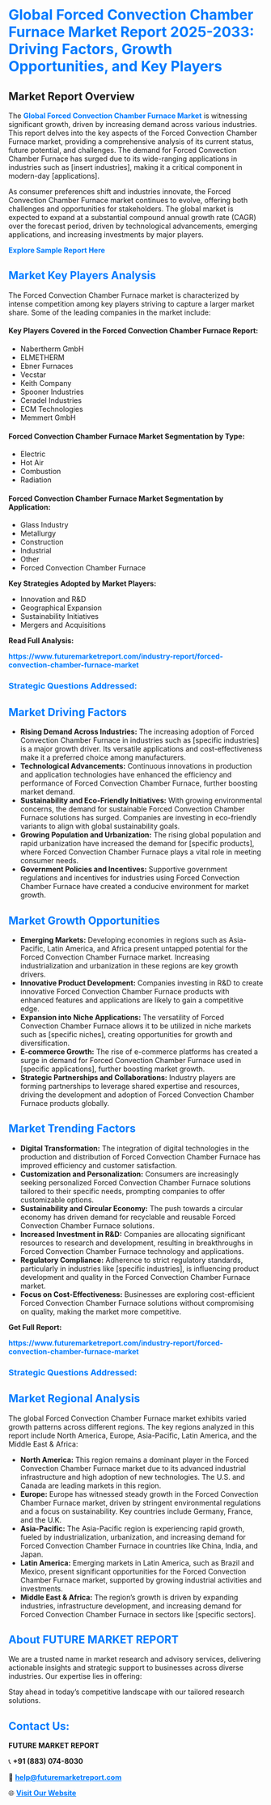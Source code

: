 <h1 style="color: #007BFF;">Global Forced Convection Chamber Furnace Market Report 2025-2033: Driving Factors, Growth Opportunities, and Key Players</h1>

<section id="overview">
<h2>Market Report Overview</h2>
<p>The <a href="https://www.futuremarketreport.com/industry-report/forced-convection-chamber-furnace-market" style="color: #007BFF; text-decoration: none;"><strong>Global Forced Convection Chamber Furnace Market</strong></a> is witnessing significant growth, driven by increasing demand across various industries. This report delves into the key aspects of the Forced Convection Chamber Furnace market, providing a comprehensive analysis of its current status, future potential, and challenges. The demand for Forced Convection Chamber Furnace has surged due to its wide-ranging applications in industries such as [insert industries], making it a critical component in modern-day [applications].</p>
<p>As consumer preferences shift and industries innovate, the Forced Convection Chamber Furnace market continues to evolve, offering both challenges and opportunities for stakeholders. The global market is expected to expand at a substantial compound annual growth rate (CAGR) over the forecast period, driven by technological advancements, emerging applications, and increasing investments by major players.</p>
</section>

<section id="overview">
<p><a href="https://www.futuremarketreport.com/request-sample/reportId=124343" style="color: #007BFF; text-decoration: none;"><strong>Explore Sample Report Here</strong></a></p>
</section>

<section id="key-players">
<h2 style="color: #007BFF;">Market Key Players Analysis</h2>
<p>The Forced Convection Chamber Furnace market is characterized by intense competition among key players striving to capture a larger market share. Some of the leading companies in the market include:</p>
<h4>Key Players Covered in the Forced Convection Chamber Furnace Report:</h4>
<ul><li>Nabertherm GmbH</li><li>ELMETHERM</li><li>Ebner Furnaces</li><li>Vecstar</li><li>Keith Company</li><li>Spooner Industries</li><li>Ceradel Industries</li><li>ECM Technologies</li><li>Memmert GmbH</li></ul>
<h4>Forced Convection Chamber Furnace Market Segmentation by Type:</h4>
<ul><li>Electric</li><li>Hot Air</li><li>Combustion</li><li>Radiation</li></ul>

<h4>Forced Convection Chamber Furnace Market Segmentation by Application:</h4>
<ul><li>Glass Industry</li><li>Metallurgy</li><li>Construction</li><li>Industrial</li><li>Other</li><li>Forced Convection Chamber Furnace</li></ul>
<p><strong>Key Strategies Adopted by Market Players:</strong></p>
<ul>
<li>Innovation and R&D</li>
<li>Geographical Expansion</li>
<li>Sustainability Initiatives</li>
<li>Mergers and Acquisitions</li>
</ul>
</section>

<section>
<p><strong>Read Full Analysis: </strong></p><a href="https://www.futuremarketreport.com/industry-report/forced-convection-chamber-furnace-market" style="color: #007BFF; text-decoration: none;"><strong>https://www.futuremarketreport.com/industry-report/forced-convection-chamber-furnace-market</strong></a>
<h3 style="color: #007BFF;">Strategic Questions Addressed:</h3>
</section>

<section id="driving-factors">
<h2 style="color: #007BFF;">Market Driving Factors</h2>
<ul>
<li><strong>Rising Demand Across Industries:</strong> The increasing adoption of Forced Convection Chamber Furnace in industries such as [specific industries] is a major growth driver. Its versatile applications and cost-effectiveness make it a preferred choice among manufacturers.</li>
<li><strong>Technological Advancements:</strong> Continuous innovations in production and application technologies have enhanced the efficiency and performance of Forced Convection Chamber Furnace, further boosting market demand.</li>
<li><strong>Sustainability and Eco-Friendly Initiatives:</strong> With growing environmental concerns, the demand for sustainable Forced Convection Chamber Furnace solutions has surged. Companies are investing in eco-friendly variants to align with global sustainability goals.</li>
<li><strong>Growing Population and Urbanization:</strong> The rising global population and rapid urbanization have increased the demand for [specific products], where Forced Convection Chamber Furnace plays a vital role in meeting consumer needs.</li>
<li><strong>Government Policies and Incentives:</strong> Supportive government regulations and incentives for industries using Forced Convection Chamber Furnace have created a conducive environment for market growth.</li>
</ul>
</section>

<section id="growth-opportunities">
<h2 style="color: #007BFF;">Market Growth Opportunities</h2>
<ul>
<li><strong>Emerging Markets:</strong> Developing economies in regions such as Asia-Pacific, Latin America, and Africa present untapped potential for the Forced Convection Chamber Furnace market. Increasing industrialization and urbanization in these regions are key growth drivers.</li>
<li><strong>Innovative Product Development:</strong> Companies investing in R&D to create innovative Forced Convection Chamber Furnace products with enhanced features and applications are likely to gain a competitive edge.</li>
<li><strong>Expansion into Niche Applications:</strong> The versatility of Forced Convection Chamber Furnace allows it to be utilized in niche markets such as [specific niches], creating opportunities for growth and diversification.</li>
<li><strong>E-commerce Growth:</strong> The rise of e-commerce platforms has created a surge in demand for Forced Convection Chamber Furnace used in [specific applications], further boosting market growth.</li>
<li><strong>Strategic Partnerships and Collaborations:</strong> Industry players are forming partnerships to leverage shared expertise and resources, driving the development and adoption of Forced Convection Chamber Furnace products globally.</li>
</ul>
</section>

<section id="trending-factors">
<h2 style="color: #007BFF;">Market Trending Factors</h2>
<ul>
<li><strong>Digital Transformation:</strong> The integration of digital technologies in the production and distribution of Forced Convection Chamber Furnace has improved efficiency and customer satisfaction.</li>
<li><strong>Customization and Personalization:</strong> Consumers are increasingly seeking personalized Forced Convection Chamber Furnace solutions tailored to their specific needs, prompting companies to offer customizable options.</li>
<li><strong>Sustainability and Circular Economy:</strong> The push towards a circular economy has driven demand for recyclable and reusable Forced Convection Chamber Furnace solutions.</li>
<li><strong>Increased Investment in R&D:</strong> Companies are allocating significant resources to research and development, resulting in breakthroughs in Forced Convection Chamber Furnace technology and applications.</li>
<li><strong>Regulatory Compliance:</strong> Adherence to strict regulatory standards, particularly in industries like [specific industries], is influencing product development and quality in the Forced Convection Chamber Furnace market.</li>
<li><strong>Focus on Cost-Effectiveness:</strong> Businesses are exploring cost-efficient Forced Convection Chamber Furnace solutions without compromising on quality, making the market more competitive.</li>
</ul>
</section>

<section>
<p><strong>Get Full Report: </strong></p><a href="https://www.futuremarketreport.com/industry-report/forced-convection-chamber-furnace-market" style="color: #007BFF; text-decoration: none;"><strong>https://www.futuremarketreport.com/industry-report/forced-convection-chamber-furnace-market</strong></a>
<h3 style="color: #007BFF;">Strategic Questions Addressed:</h3>
</section>


<section id="regional-analysis">
<h2 style="color: #007BFF;">Market Regional Analysis</h2>
<p>The global Forced Convection Chamber Furnace market exhibits varied growth patterns across different regions. The key regions analyzed in this report include North America, Europe, Asia-Pacific, Latin America, and the Middle East & Africa:</p>
<ul>
<li><strong>North America:</strong> This region remains a dominant player in the Forced Convection Chamber Furnace market due to its advanced industrial infrastructure and high adoption of new technologies. The U.S. and Canada are leading markets in this region.</li>
<li><strong>Europe:</strong> Europe has witnessed steady growth in the Forced Convection Chamber Furnace market, driven by stringent environmental regulations and a focus on sustainability. Key countries include Germany, France, and the U.K.</li>
<li><strong>Asia-Pacific:</strong> The Asia-Pacific region is experiencing rapid growth, fueled by industrialization, urbanization, and increasing demand for Forced Convection Chamber Furnace in countries like China, India, and Japan.</li>
<li><strong>Latin America:</strong> Emerging markets in Latin America, such as Brazil and Mexico, present significant opportunities for the Forced Convection Chamber Furnace market, supported by growing industrial activities and investments.</li>
<li><strong>Middle East & Africa:</strong> The region’s growth is driven by expanding industries, infrastructure development, and increasing demand for Forced Convection Chamber Furnace in sectors like [specific sectors].</li>
</ul>
</section>

<footer>
<h2 style="color: #007BFF;">About FUTURE MARKET REPORT</h2>
<p>We are a trusted name in market research and advisory services, delivering actionable insights and strategic support to businesses across diverse industries. Our expertise lies in offering:</p>

<p>Stay ahead in today’s competitive landscape with our tailored research solutions.</p>

<h2 style="color: #007BFF;">Contact Us:</h2>
<p><strong>FUTURE MARKET REPORT</strong></p>
<p>📞 <strong>+91 (883) 074-8030</strong></p>
<p>📧 <strong><a href="mailto:help@futuremarketreport.com" style="color: #007BFF;">help@futuremarketreport.com</a></strong></p>
<p>🌐 <strong><a href="https://www.futuremarketreport.com/" style="color: #007BFF;">Visit Our Website</a></strong></p>
</footer>